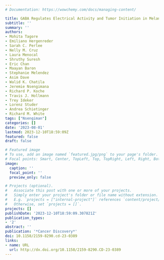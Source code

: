 ```yaml
---
# Documentation: https://wowchemy.com/docs/managing-content/

title: GABA Regulates Electrical Activity and Tumor Initiation in Melanoma
subtitle: ''
summary: ''
authors:
- Mohita Tagore
- Emiliano Hergenreder
- Sarah C. Perlee
- Nelly M. Cruz
- Laura Menocal
- Shruthy Suresh
- Eric Chan
- Maayan Baron
- Stephanie Melendez
- Asim Dave
- Walid K. Chatila
- Jeremie Nsengimana
- Richard P. Koche
- Travis J. Hollmann
- Trey Ideker
- Lorenz Studer
- Andrea Schietinger
- Richard M. White
tags: ["Nsengiman"]
categories: []
date: '2023-08-01'
lastmod: 2023-12-10T18:59:09Z
featured: false
draft: false

# Featured image
# To use, add an image named `featured.jpg/png` to your page's folder.
# Focal points: Smart, Center, TopLeft, Top, TopRight, Left, Right, BottomLeft, Bottom, BottomRight.
image:
  caption: ''
  focal_point: ''
  preview_only: false

# Projects (optional).
#   Associate this post with one or more of your projects.
#   Simply enter your project's folder or file name without extension.
#   E.g. `projects = ["internal-project"]` references `content/project/deep-learning/index.md`.
#   Otherwise, set `projects = []`.
projects: []
publishDate: '2023-12-10T18:59:09.307821Z'
publication_types:
- '2'
abstract: ''
publication: '*Cancer Discovery*'
doi: 10.1158/2159-8290.cd-23-0389
links:
- name: URL
  url: http://dx.doi.org/10.1158/2159-8290.CD-23-0389
---
```

